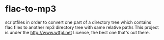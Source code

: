 # flac-to-mp3
scriptfiles in order to convert one part of a directory tree which contains flac files to another mp3 directory tree with same relative paths
This project is under the http://www.wtfpl.net License, the best one that's out there.

